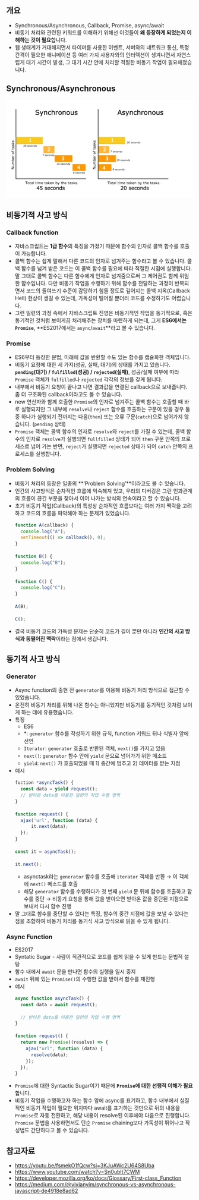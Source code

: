 ## 개요

- Synchronous/Asynchronous, Callback, Promise, async/await
- 비동기 처리와 관련된 키워드를 이해하기 위해선 이것들이 **왜 등장하게 되었는지 이해하는 것이 필요**합니다.
- 웹 생태계가 거대해지면서 타이머를 사용한 이벤트, 서버와의 네트워크 통신, 특정 간격이 필요한 애니메이션 등 여러 가지 사용자와의 인터렉션이 생겨나면서 자연스럽게 대기 시간이 발생, 그 대기 시간 안에 처리할 적절한 비동기 작업이 필요해졌습니다.

## Synchronous/Asynchronous

![1_V5syja2casc0gCuu9zKV5g.webp](../../assets/210e38422d6b.webp)

## 비동기적 사고 방식

### Callback function

- 자바스크립트는 **1급 함수**의 특징을 가졌기 때문에 함수의 인자로 콜백 함수를 호출이 가능합니다.
- 콜백 함수는 쉽게 말해서 다른 코드의 인자로 넘겨주는 함수라고 볼 수 있습니다. 콜백 함수를 넘겨 받은 코드는 이 콜백 함수를 필요에 따라 적절한 시점에 실행합니다. 말 그대로 콜백 함수는 다른 함수에게 인자로 넘겨줌으로써 그 제어권도 함께 위임한 함수입니다. 다만 비동기 작업을 수행하기 위해 함수를 전달하는 과정이 반복되면서 코드의 들여쓰기 수준이 감당하기 힘들 정도로 깊어지는 콜백 지옥(Callback Hell) 현상이 생길 수 있는데, 가독성이 떨어질 뿐더러 코드를 수정하기도 어렵습니다.
- 그런 일련의 과정 속에서 자바스크립트 진영은 비동기적인 작업을 동기적으로, 혹은 동기적인 것처럼 보이게끔 처리해주는 장치를 마련하게 되는데, 그게 **ES6에서는 `Promise`**, **ES2017에서는 `async`/`await`**라고 볼 수 있습니다.

### Promise

- ES6부터 등장한 문법, 미래에 값을 반환할 수도 있는 함수를 캡슐화한 객체입니다.
- 비동기 요청에 대한 세 가지(성공, 실패, 대기)의 상태를 가지고 있습니다. **`pending`(대기) / `fulfilled`(성공) / `rejected`(실패)**, 성공/실패 여부에 따라 `Promise` 객체가 `fulfilled`나 `rejected` 각각의 정보를 갖게 됩니다.
- 내부에서 비동기 요청이 끝나고 나면 결과값을 연결된 callback으로 보내줍니다. 좀 더 구조화된 callback이라고도 볼 수 있습니다.
- new 연산자와 함께 호출한 `Promise`의 인자로 넘겨주는 콜백 함수는 호출할 때 바로 실행되지만 그 내부에 `resolve`나 `reject` 함수를 호출하는 구문이 있을 경우 둘 중 하나가 실행되기 전까지는 다음(`then`) 또는 오류 구문(`catch`)으로 넘어가지 않습니다. (`pending` 상태)
- `Promise` 객체는 콜백 함수의 인자로 `resolve`와 `reject`를 가질 수 있는데, 콜백 함수의 인자로 `resolve`가 실행되면 `fullfilled` 상태가 되어 `then` 구문 안쪽의 프로세스로 넘어 가는 반면, `reject`가 실행되면 `rejected` 상태가 되어 `catch` 안쪽의 프로세스를 실행합니다.

### Problem Solving

- 비동기 처리의 등장은 일종의 **‘Problem Solving’**이라고도 볼 수 있습니다.
- 인간의 사고방식은 순차적인 흐름에 익숙해져 있고, 우리의 디버깅은 그런 인과관계의 흐름이 끊긴 부분을 찾아서 이어 나가는 방식의 연속이라고 할 수 있습니다.
- 초기 비동기 작업(Callback)의 특성상 순차적인 흐름보다는 여러 가지 맥락을 고려하고 코드의 흐름을 파악해야 하는 문제가 있었습니다.
  ```jsx
  function A(callback) {
    console.log("A");
    setTimeout(() => callback(), 0);
  }

  function B() {
    console.log("B");
  }

  function C() {
    console.log("C");
  }

  A(B);

  C();
  ```
- 결국 비동기 코드의 가독성 문제는 단순히 코드가 길이 뿐만 아니라 **인간의 사고 방식과 동떨어진 맥락**이라는 점에서 생깁니다.

## 동기적 사고 방식

### Generator

- Async function의 출현 전 `generator`를 이용해 비동기 처리 방식으로 접근할 수 있었습니다.
- 온전히 비동기 처리를 위해 나온 함수는 아니었지만 비동기를 동기적인 것처럼 보이게 하는 데에 유용했습니다.
- 특징
  - ES6
  - \*: `generator` 함수를 작성하기 위한 규칙, function 키워드 뒤나 식별자 앞에 선언
  - `Iterator`: `generator` 호출로 반환된 객체, `next()`를 가지고 있음
  - `next()`: `generator` 함수 안에 `yield` 문으로 넘어가기 위한 메소드
  - `yield`: `next()` 가 호출되었을 때 1) 중간에 멈추고 2) 데이터를 받는 지점
- 예시
  ```jsx
  fuction *asyncTask() {
  	const data = yield request();
  	// 받아온 data를 이용한 일련의 작업 수행 영역
  }

  function request() {
  	ajax('url', function (data) {
  		it.next(data);
  	});
  }

  const it = asyncTask();

  it.next();
  ```
  - asynctask라는 `generator` 함수를 호출해 `iterator` 객체를 반환 → 이 객체에 `next()` 메소드를 호출
  - 해당 `generator` 함수를 수행하다가 첫 번째 `yield` 문 뒤에 함수를 호출하고 함수를 중단 → 비동기 요청을 통해 값을 받아오면 받아온 값을 중단된 지점으로 보내서 다시 함수 진행
- 말 그대로 함수를 중단할 수 있다는 특징, 함수의 중간 지점에 값을 보낼 수 있다는 점을 조합하여 비동기 처리를 동기식 사고 방식으로 읽을 수 있게 됩니다.

### Async Function

- ES2017
- Syntatic Sugar - 사람이 직관적으로 코드를 쉽게 읽을 수 있게 만드는 문법적 설탕
- 함수 내에서 `await` 문을 만나면 함수의 실행을 일시 중지
- `await` 뒤에 있는 `Promise()`의 수행한 값을 받아서 함수를 재진행
- 예시
  ```jsx
  async function asyncTask() {
    const data = await request();

    // 받아온 data를 이용한 일련의 작업 수행 영역
  }

  function request() {
    return new Promise((resolve) => {
      ajax("url", function (data) {
        resolve(data);
      });
    });
  }
  ```
- `Promise`에 대한 Syntactic Sugar이기 때문에 **`Promise`에 대한 선행적 이해가 필요**합니다.
- 비동기 작업을 수행하고자 하는 함수 앞에 async를 표기하고, 함수 내부에서 실질적인 비동기 작업이 필요한 위치마다 await를 표기하는 것만으로 뒤의 내용을 `Promise`로 자동 전환하고, 해당 내용이 resolve된 이후에야 다음으로 진행합니다. `Promise` 문법을 사용하면서도 단순 `Promise` chaining보다 가독성이 뛰어나고 작성법도 간단하다고 볼 수 있습니다.

## 참고자료

- https://youtu.be/fsmekO1fQcw?si=3KJuAWc2U64S8Uba
- https://www.youtube.com/watch?v=Sn0ublt7CWM
- https://developer.mozilla.org/ko/docs/Glossary/First-class_Function
- https://medium.com/@vivianyim/synchronous-vs-asynchronous-javascript-de4918e8ad62
